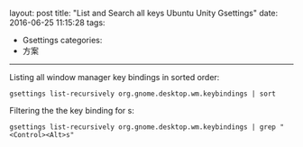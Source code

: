 layout: post
title: "List and Search all keys Ubuntu Unity Gsettings"
date: 2016-06-25 11:15:28
tags:
- Gsettings
categories:
- 方案
---

Listing all window manager key bindings in sorted order:

```
gsettings list-recursively org.gnome.desktop.wm.keybindings | sort
```

Filtering the the key binding for <Control><Alt>s:

```
gsettings list-recursively org.gnome.desktop.wm.keybindings | grep "<Control><Alt>s"
```

